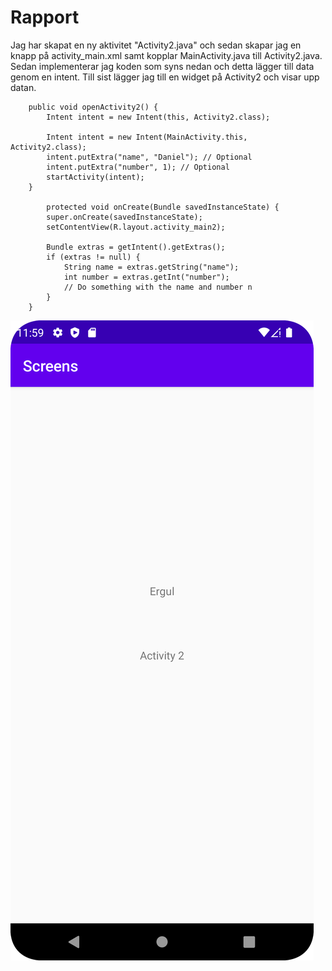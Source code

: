
# Rapport

Jag har skapat en ny aktivitet "Activity2.java" och sedan skapar jag en knapp på activity_main.xml samt kopplar MainActivity.java till Activity2.java. Sedan implementerar jag koden som syns nedan och detta lägger till data genom en intent. Till sist lägger jag till en widget på Activity2 och visar upp datan.


```
    public void openActivity2() {
        Intent intent = new Intent(this, Activity2.class);

        Intent intent = new Intent(MainActivity.this, Activity2.class);
        intent.putExtra("name", "Daniel"); // Optional
        intent.putExtra("number", 1); // Optional
        startActivity(intent);
    }
    
        protected void onCreate(Bundle savedInstanceState) {
        super.onCreate(savedInstanceState);
        setContentView(R.layout.activity_main2);

        Bundle extras = getIntent().getExtras();
        if (extras != null) {
            String name = extras.getString("name");
            int number = extras.getInt("number");
            // Do something with the name and number n
        }
    }
```

![](Screenshot_screen.png)
